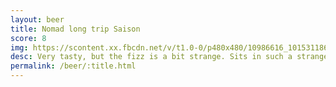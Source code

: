 ```yaml
---
layout: beer
title: Nomad long trip Saison
score: 8
img: https://scontent.xx.fbcdn.net/v/t1.0-0/p480x480/10986616_10153118669198745_2610490748271486451_n.jpg?oh=6dd1d52a9506aa6460806c3d25b4e433&oe=58871CC3
desc: Very tasty, but the fizz is a bit strange. Sits in such a strange middle ground but I want more
permalink: /beer/:title.html
---
```

